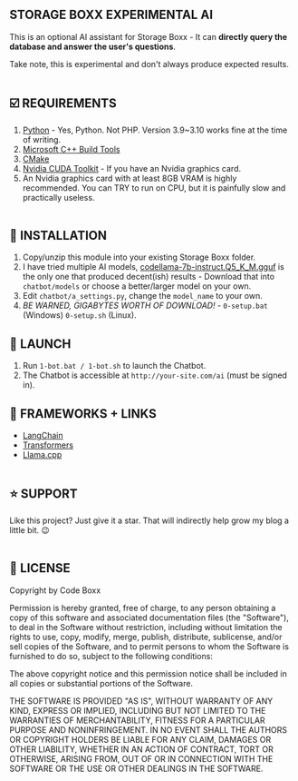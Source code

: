 ## STORAGE BOXX EXPERIMENTAL AI
This is an optional AI assistant for Storage Boxx - It can **directly query the database and answer the user's questions**.

Take note, this is experimental and don't always produce expected results.
<br><br>

## :ballot_box_with_check: REQUIREMENTS
1) [Python](https://www.python.org/) - Yes, Python. Not PHP. Version 3.9~3.10 works fine at the time of writing.
2) [Microsoft C++ Build Tools](https://visualstudio.microsoft.com/downloads/?q=build+tools)
3) [CMake](https://cmake.org/)
4) [Nvidia CUDA Toolkit](https://developer.nvidia.com/cuda-toolkit) - If you have an Nvidia graphics card.
5) An Nvidia graphics card with at least 8GB VRAM is highly recommended. You can TRY to run on CPU, but it is painfully slow and practically useless.
<br><br>

## :floppy_disk: INSTALLATION
1) Copy/unzip this module into your existing Storage Boxx folder.
2) I have tried multiple AI models, [codellama-7b-instruct.Q5_K_M.gguf](https://huggingface.co/TheBloke/CodeLlama-7B-Instruct-GGUF/tree/main) is the only one that produced decent(ish) results - Download that into `chatbot/models` or choose a better/larger model on your own.
3) Edit `chatbot/a_settings.py`, change the `model_name` to your own.
4) *BE WARNED, GIGABYTES WORTH OF DOWNLOAD!* - `0-setup.bat` (Windows) `0-setup.sh` (Linux).

## :rocket: LAUNCH
1) Run `1-bot.bat / 1-bot.sh` to launch the Chatbot.
2) The Chatbot is accessible at `http://your-site.com/ai` (must be signed in).

## :electric_plug: FRAMEWORKS + LINKS
- [LangChain](https://www.langchain.com/)
- [Transformers](https://huggingface.co/docs/transformers/index)
- [Llama.cpp](https://github.com/ggerganov/llama.cpp)
<br><br>

## :star: SUPPORT
Like this project? Just give it a star. That will indirectly help grow my blog a little bit. :wink:
<br><br>

## :newspaper: LICENSE
Copyright by Code Boxx

Permission is hereby granted, free of charge, to any person obtaining a copy
of this software and associated documentation files (the "Software"), to deal
in the Software without restriction, including without limitation the rights
to use, copy, modify, merge, publish, distribute, sublicense, and/or sell
copies of the Software, and to permit persons to whom the Software is
furnished to do so, subject to the following conditions:

The above copyright notice and this permission notice shall be included in all
copies or substantial portions of the Software.

THE SOFTWARE IS PROVIDED "AS IS", WITHOUT WARRANTY OF ANY KIND, EXPRESS OR
IMPLIED, INCLUDING BUT NOT LIMITED TO THE WARRANTIES OF MERCHANTABILITY,
FITNESS FOR A PARTICULAR PURPOSE AND NONINFRINGEMENT. IN NO EVENT SHALL THE
AUTHORS OR COPYRIGHT HOLDERS BE LIABLE FOR ANY CLAIM, DAMAGES OR OTHER
LIABILITY, WHETHER IN AN ACTION OF CONTRACT, TORT OR OTHERWISE, ARISING FROM,
OUT OF OR IN CONNECTION WITH THE SOFTWARE OR THE USE OR OTHER DEALINGS IN THE
SOFTWARE.